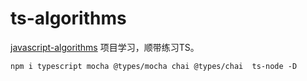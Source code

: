 # ts-algorithms
[javascript-algorithms](https://github.com/JongeClub/javascript-algorithms) 项目学习，顺带练习TS。

```shell
npm i typescript mocha @types/mocha chai @types/chai  ts-node -D
```
